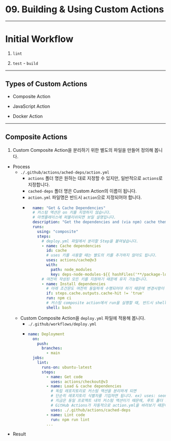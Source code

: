 # 09. Building & Using Custom Actions

---

# Initial Workflow

1. `lint`

2. `test` - `build`

---

## Types of Custom Actions

- Composite Action

- JavaScript Action

- Docker Action

---

## Composite Actions

1. Custom Composite Action을 분리하기 위한 별도의 파일을 만들어 정의해 봅니다.

- Process
  - `./.github/actions/ached-deps/action.yml`
    - `actions` 폴더 명은 원하는 대로 지정할 수 있지만, 일반적으로 `actions`로 지정합니다.
    - `cached-deps` 폴더 명은 Custom Action의 이름이 됩니다.
    - `action.yml` 파일명은 반드시 `action`으로 지정되어야 합니다.
    - ```yml
        name: "Get & Cache Dependencies"
        # 커스텀 액션은 on 키를 지정하지 않습니다.
        # 마켓플레이스에 퍼블리쉬되면 보일 설명입니다.
        description: "Get the dependencies and (via npm) cache them."
        runs:
          using: "composite"
          steps:
            # deploy.yml 파일에서 분리할 Step을 붙여넣습니다.
            - name: Cache dependencies
              id: cache
              # uses 키를 사용할 때는 별도의 키를 추가하지 않아도 됩니다.
              uses: actions/cache@v3
              with:
                path: node_modules
                key: deps-node-modules-${{ hashFiles('**/package-lock.json') }}
            # 여전히 작성된 모든 키를 지원하기 때문에 유지 가능합니다.
            - name: Install dependencies
              # 아래 조건문도 여전히 동일하게 수행되어야 하기 때문에 변경사항이 없습니다.
              if: steps.cache.outputs.cache-hit != 'true'
              run: npm ci
              # 커스텀 composite action에서 run을 실행할 때, 반드시 shell 키를 포함해야 합니다.
              shell: bash

  - Custom Composite Action을 `deploy.yml` 파일에 적용해 봅니다.
    - `./.github/workflows/deploy.yml`
    - ```yml
      name: Deployment
        on:
          push:
            branches:
              - main
        jobs:
          lint:
            runs-on: ubuntu-latest
            steps:
              - name: Get code
                uses: actions/checkout@v3
              - name: Load & cache dependencies
                # 독립 레포지토리로 커스텀 액션을 분리하게 되면
                # 단순히 레포지토리 식별자를 기입하면 됩니다. ex) uses: seongjin2427/my-action
                # 지금은 동일 프로젝트 내의 커스텀 액션이기 때문에, 루트 폴더 기준 경로를 작성합니다.
                # GitHub Actions가 자동적으로 action.yml을 바라보기 때문에 기입하지 않습니다.
                uses: ./.github/actions/cached-deps
              - name: Lint code
                run: npm run lint
              ...

- Result
  
